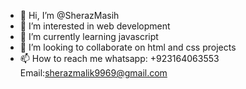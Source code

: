 - 👋 Hi, I’m @SherazMasih
- 👀 I’m interested in web development
- 🌱 I’m currently learning javascript
- 💞️ I’m looking to collaborate on html and css projects
- 📫 How to reach me whatsapp: +923164063553 Email:sherazmalik9969@gmail.com

<!---
SherazMasih/SherazMasih is a ✨ special ✨ repository because its `README.md` (this file) appears on your GitHub profile.
You can click the Preview link to take a look at your changes.
--->
